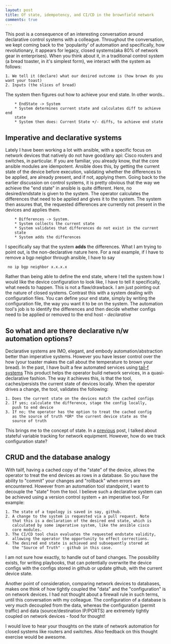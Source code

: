 ```yaml
---
layout: post
title: Of state, idempotency, and CI/CD in the brownfield network
comments: true
---
```

This post is a consequence of an interesting conversation around
declarative control systems with a colleague. Throughout the
conversation, we kept coming back to the 'popularity' of automation
and specifically, how revolutionary, it appears for legacy, closed
systems(aka 80% of network gear in enterprises). When you think about it,
in a traditional control system (a bread toaster, in it's simplest
form), we interact with the system as follows:

    1. We tell it (declare) what our desired outcome is (how brown do you
    want your toast)
    2. Inputs (the slices of bread)

The system then figures out how to achieve your end state. In other
words..

<!--more-->

```
    * EndState -> System
    * System determines current state and calculates diff to achieve end
    state
    * System then does: Current State +/- diffs, to achieve end state
```

## Imperative and declarative systems
Lately I have been working a lot with ansible, with a specific focus
on network devices that natively do not have good/any api: Cisco
routers and switches, in particular. If you are familiar, you already
know, that the core ansible modules are idempotent. Ansible does this,
by getting the current state of the device before execution,
validating whether the differences to be applied, are already present,
and if not, applying them.  Going back to the earlier discussion on
control systems, it is pretty obvious that the way we achieve the "end
state" in ansible is quite different. Here, no desired/endstate is given
to the system. The operator calculates the differences that need to be
applied and gives it to the system. The system then assures that, the
requested differences are currently not present in the devices and
applies them.

```
    * Differences -> System.
    * System collects the current state
    * System validates that differences do not exist in the current
    state
    * System adds the differences
```

I specifically say that the system **adds** the differences. What I am
trying to point out, is the non-declarative nature here. For a real
example, if I have to remove a bgp neigbor through ansible, I have to
say

``` no ip bgp neighbor x.x.x.x```

Rather than being able to define the end state, where I tell the
system how I would like the device configuration to look like, I have
to tell it specifically, what needs to happen. This is not a
flaw/drawback. I am just pointing out the nature of closed systems.
Contrast this with a system dealing with configuration files. You can
define your end state, simply by writing the configuration file, the
way you want it to be on the system. The automation tool's job is to
identify the differences and then decide whether configs need to be
applied or removed to the end host - *declarative*

## So what and are there declarative n/w automation options?
Declarative systems are IMO, elegant, and embody
automation/abstraction better than imperative systems. However you
have lesser control over the how (your toaster makes the call about
the temperature to brown your bread).
In the past, I have built a few automated services
using
[tail-f systems](http://www.cisco.com/c/en/us/solutions/service-provider/solutions-cloud-providers/network-services-orchestrator-solutions.html)
This product helps the operator build network services, in a
quasi-declarative fashion. The way it achieves this, is that the tool,
caches/persists the current state of devices locally. When the
operator drives a change, the tool, validates the following:

    1. Does the current state on the devices match the cached configs
    2. If yes; calculate the difference, stage the config locally,
       push to end device
    3. If no; the operator has the option to treat the cached config
       as the source of truth *OR* the current device state as the
       source of truth

This brings me to the concept of state. In a
[previous](https://termlen0.github.io/2016/12/28/observations/)
post, I talked about stateful variable tracking for network
equipment. However, how do we track configuration state?

## CRUD and the database analogy
With tailf, having a cached copy of the "state" of the device, allows
the operator to treat the end devices as rows in a database. So you
have the ability to "commit" your changes and "rollback" when errors
are encountered. However from an automation tool standpoint, I want to
decouple the "state" from the tool.
I believe such a declarative system can be
achieved using a version control system + an imperative tool. For
example:

    1. The state of a topology is saved in say, github.
    2. A change to the system is requested via a pull request. Note
       that this is a declaration of the desired end state, which is
       calculated by some imperative system, like the ansible cisco
       core modules.
    3. The CI/CD tool chain evaluates the requested endstate validity,
       allowing the operator the opportunity to effect corrections.
    4. The desired end state is achieved and subsequently stored at
       the "Source of Truth" - github in this case.

I am not sure how exactly, to handle out of band changes. The
possibility exists, for writing playbooks, that can potentially
overwrite the device configs with the configs stored in github or
update github, with the current device state.

Another point of consideration, comparing network devices to
databases, makes one think of how tightly coupled the "data" and the
"configuration" is on network devices. I had not thought about a
firewall rule in such terms, until this conversation with my
colleague. The configuration of a database is very much decoupled from
the data, whereas the configuration (permit traffic) and data
(source/destination IP/PORTS) are extremely tightly coupled on network
devices - food for thought!

I would love to hear your thoughts on the state of network automation
for closed systems like routers and switches. Also feedback on this
thought exercise would be awesome.
